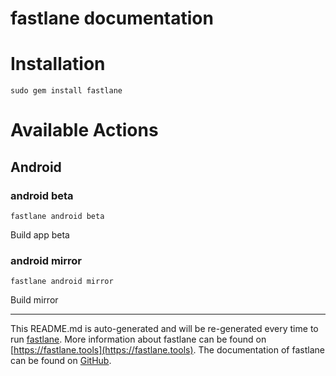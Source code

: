 fastlane documentation
================
# Installation
```
sudo gem install fastlane
```
# Available Actions
## Android
### android beta
```
fastlane android beta
```
Build app beta
### android mirror
```
fastlane android mirror
```
Build mirror

----

This README.md is auto-generated and will be re-generated every time to run [fastlane](https://fastlane.tools).
More information about fastlane can be found on [https://fastlane.tools](https://fastlane.tools).
The documentation of fastlane can be found on [GitHub](https://github.com/fastlane/fastlane/tree/master/fastlane).